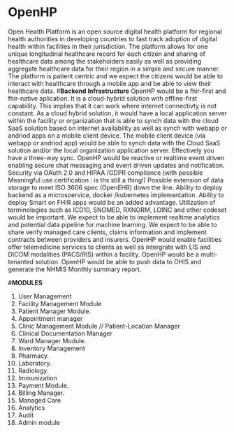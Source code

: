 # OpenHP
Open Health Platform is an open source digital health platform for regional health authorities in developing countries to fast track adoption of digital health within facilities in their jurisdiction. The platform allows for one unique longitudinal healthcare record for each citizen and sharing of healthcare data among the stakeholders easily as well as providing aggregate healthcare data for their region in a simple and secure manner.
The platform is patient centric and we expect the citizens would be able to interact with healthcare through a mobile app and be able to view their healthcare data.
#**Backend Infrastructure**
OpenHP would be a fhir-first and fhir-native aplication. It is a cloud-hybrid solution with offline-first capability. This implies that it can work where internet connectivty is not constant. As a cloud hybrid solution, it would have a local application server within the facility or organization that is able to synch data  with the cloud SaaS solution based on internet availability as well as synch with webapp or andriod apps on a mobile client device. The mobile client device (via webapp or andriod app) would be able to synch data with the Cloud SaaS solution and/or the local organization application server. Effectively you have a three-way sync.
OpenHP would be reactive or realtime event driven enabling secure chat messaging and event driven updates and notification.
Security via OAuth 2.0 and HIPAA /GDPR compliance (with possible Meaningful use certification : is ths still a thing!)
Possible extension of data storage to meet ISO 3606 spec (OpenEHR) down the line.
Ability to deploy backend as a microsoervice, docker /kubernetes implementation.
Ability to deploy Smart on FHIR apps would be an added advantage.
Utilization of terminologies such as ICD10, SNOMED, RXNORM, LOINC and other codeset would be important.
We expect to be able to implement realtime analytics and potential data pipeline for machine learning.
We expect to be able to share verify managed care clients, claims information and implement contracts between providers and insurers.
OpenHP would enable facilities offer telemedicine services to clients as well as intergrate with LIS and DICOM modalities (PACS/RIS) within a facility.
OpenHP would be a multi-tenanted solution.
OpenHP would be able to push data to DHIS and generate the NHMIS Monthly summary report.

#**MODULES**
1. User Management
1. Facility Management Module
1. Patient Manager Module.
1. Appointment manager
1. Clinic Management Module // Patient-Location Manager
1. Clinical Documentation Manager
1. Ward Manager Module.
1. Inventory Management
1. Pharmacy.
1. Laboratory.
1. Radiology.
1. Immunization
1. Payment Module.
1. Billing Manager.
1. Managed Care
1. Analytics
1. Audit
1. Admin module
